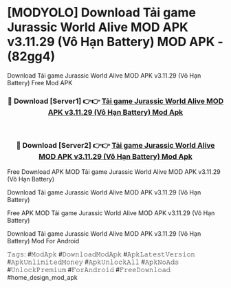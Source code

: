 # [MODYOLO] Download Tải game Jurassic World Alive MOD APK v3.11.29 (Vô Hạn Battery) MOD APK - (82gg4)
Download Tải game Jurassic World Alive MOD APK v3.11.29 (Vô Hạn Battery) Free Mod APK

<div align="center">
<h3>🔴 Download [Server1] 👉👉 <a href="https://apk-comot.site?title=Tải_game_Jurassic_World_Alive_MOD_APK_v3.11.29_(Vô_Hạn_Battery)">Tải game Jurassic World Alive MOD APK v3.11.29 (Vô Hạn Battery) Mod Apk</a></h3><br>

<h3>🔴 Download [Server2] 👉👉 <a href="https://apk-comot.site?title=Tải_game_Jurassic_World_Alive_MOD_APK_v3.11.29_(Vô_Hạn_Battery)">Tải game Jurassic World Alive MOD APK v3.11.29 (Vô Hạn Battery) Mod Apk</a></h3>
</div>


Free Download APK MOD Tải game Jurassic World Alive MOD APK v3.11.29 (Vô Hạn Battery)

Download Tải game Jurassic World Alive MOD APK v3.11.29 (Vô Hạn Battery) 

Free APK MOD Tải game Jurassic World Alive MOD APK v3.11.29 (Vô Hạn Battery) 

Download Tải game Jurassic World Alive MOD APK v3.11.29 (Vô Hạn Battery) Mod For Android

𝚃𝚊𝚐𝚜: #𝙼𝚘𝚍𝙰𝚙𝚔 #𝙳𝚘𝚠𝚗𝚕𝚘𝚊𝚍𝙼𝚘𝚍𝙰𝚙𝚔 #𝙰𝚙𝚔𝙻𝚊𝚝𝚎𝚜𝚝𝚅𝚎𝚛𝚜𝚒𝚘𝚗 #𝙰𝚙𝚔𝚄𝚗𝚕𝚒𝚖𝚒𝚝𝚎𝚍𝙼𝚘𝚗𝚎𝚢 #𝙰𝚙𝚔𝚄𝚗𝚕𝚘𝚌𝚔𝙰𝚕𝚕 #𝙰𝚙𝚔𝙽𝚘𝙰𝚍𝚜 #𝚄𝚗𝚕𝚘𝚌𝚔𝙿𝚛𝚎𝚖𝚒𝚞𝚖 #𝙵𝚘𝚛𝙰𝚗𝚍𝚛𝚘𝚒𝚍 #𝙵𝚛𝚎𝚎𝙳𝚘𝚠𝚗𝚕𝚘𝚊𝚍 #home_design_mod_apk